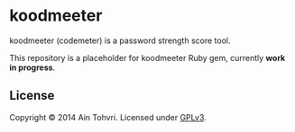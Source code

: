 # koodmeeter

koodmeeter (codemeter) is a password strength score tool.

This repository is a placeholder for koodmeeter Ruby gem, currently __work in progress__.

## License

Copyright © 2014 Ain Tohvri. Licensed under [GPLv3](LICENSE).
